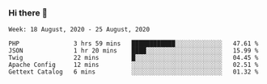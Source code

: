 ### Hi there 👋

<!--START_SECTION:waka-->
```text
Week: 18 August, 2020 - 25 August, 2020

PHP               3 hrs 59 mins   ████████████░░░░░░░░░░░░░   47.61 % 
JSON              1 hr 20 mins    ████░░░░░░░░░░░░░░░░░░░░░   15.99 % 
Twig              22 mins         █░░░░░░░░░░░░░░░░░░░░░░░░   04.45 % 
Apache Config     12 mins         ░░░░░░░░░░░░░░░░░░░░░░░░░   02.51 % 
Gettext Catalog   6 mins          ░░░░░░░░░░░░░░░░░░░░░░░░░   01.32 %
```
<!--END_SECTION:waka-->

<!--
**KimBranzell/KimBranzell** is a ✨ _special_ ✨ repository because its `README.md` (this file) appears on your GitHub profile.

Here are some ideas to get you started:

- 🔭 I’m currently working on ...
- 🌱 I’m currently learning ...
- 👯 I’m looking to collaborate on ...
- 🤔 I’m looking for help with ...
- 💬 Ask me about ...
- 📫 How to reach me: ...
- 😄 Pronouns: ...
- ⚡ Fun fact: ...
-->
